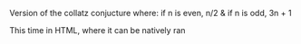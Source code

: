 Version of the collatz conjucture where: if n is even, n/2 & if n is odd, 3n + 1 

This time in HTML, where it can be natively ran
